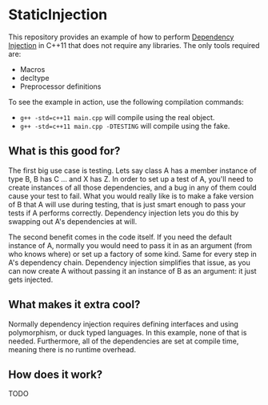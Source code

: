 # StaticInjection

This repository provides an example of how to perform [Dependency Injection](https://en.wikipedia.org/wiki/Dependency_injection)
in C++11 that does not require any libraries. The only tools required are:

 * Macros
 * decltype
 * Preprocessor definitions

To see the example in action, use the following compilation commands:

 * `g++ -std=c++11 main.cpp` will compile using the real object.
 * `g++ -std=c++11 main.cpp -DTESTING` will compile using the fake.

## What is this good for?

The first big use case is testing. Lets say class A has a member instance of type B, B has C ... and X has Z.
In order to set up a test of A, you'll need to create instances of all those dependencies, and a bug in any
of them could cause your test to fail. What you would really like is to make a fake version of B that A
will use during testing, that is just smart enough to pass your tests if A performs correctly. Dependency
injection lets you do this by swapping out A's dependencies at will.

The second benefit comes in the code itself. If you need the default instance of A, normally you would
need to pass it in as an argument (from who knows where) or set up a factory of some kind. Same
for every step in A's dependency chain. Dependency injection simplifies that issue, as you can
now create A without passing it an instance of B as an argument: it just gets injected.

## What makes it extra cool?

Normally dependency injection requires defining interfaces and using polymorphism, or duck typed languages.
In this example, none of that is needed. Furthermore, all of the dependencies are set at compile time,
meaning there is no runtime overhead.

## How does it work?

TODO

